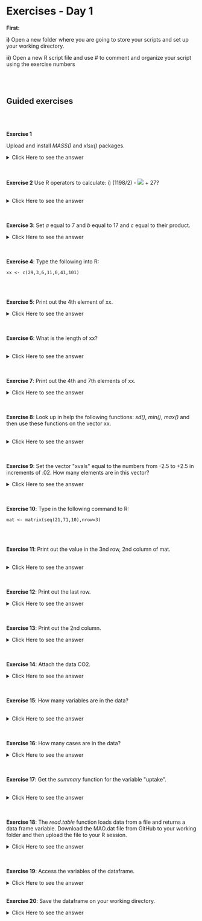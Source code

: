 

# Exercises - Day 1


**First:**
<br/>

**i)** Open a new folder where you are going to store your scripts and set up your working directory.

**ii)** Open a new R script file and use # to comment and organize your script using the exercise numbers

<br/>
<br/>

## Guided exercises
<br/>
<br/>


**Exercise 1** 

Upload and install _MASS()_ and _xlsx()_ packages.
<br/>


<details><summary>Click Here to see the answer</summary><p>
 
```{r}

install.packages("MASS")

library(MASS)

install.packages("xlsx")

library(xlsx)
```

</p></details>
<br/>
<br/>

**Exercise 2** Use R operators to calculate: i)  (1198/2) - <img src="https://render.githubusercontent.com/render/math?math=\sqrt{63}"> + 27?


<br/>

<details><summary>Click Here to see the answer</summary><p>

```{r}
1198/2-sqrt(63)+27
[1] 618.0627

```

</p></details>

<br/>
<br/>

**Exercise 3**: Set _a_ equal to 7 and _b_ equal to 17 and _c_ equal to their product.
<br/>

<details><summary>Click Here to see the answer</summary><p>

```{r}
a<-7
b<-17
c<-a*b
c

```

</p></details>

<br/>
<br/>


**Exercise 4**: Type the following into R:
<br/>


```{r}
xx <- c(29,3,6,11,0,41,101)

```
<br/>

<br/>

**Exercise 5**: Print out the 4th element of xx.
<br/>


<details><summary>Click Here to see the answer</summary><p>

```{r}
xx[4]

```

</p></details>

<br>
<br/>

**Exercise 6**: What is the length of xx?

<br/>
<details><summary>Click Here to see the answer</summary><p>

```{r}
length(xx)

```

</p></details>

<br/>
<br/>



**Exercise 7**: Print out the 4th and 7th elements of xx.
<br/>

<details><summary>Click Here to see the answer</summary><p>

```{r}
xx[c(4,7)]

```

</p></details>

<br/>
<br/>

**Exercise 8**: Look up in help the following functions: _sd()_, _min()_, _max()_ and then use these functions on the vector xx.

<br/>
<details><summary>Click Here to see the answer</summary><p>

```{r}
?sd
?min()
?max()

sd(xx)

min(xx)

max(xx)

```

</p></details>

<br/>
<br/>


**Exercise 9**: Set the vector "xvals" equal to the numbers from -2.5 to +2.5 in increments of .02. How many elements are in this vector?
<br/>
<details><summary>Click Here to see the answer</summary><p>

```{r}
xvals<-seq(-2.5,2.5,0.02)

length(xvals)

```

</p></details>

<br/>
 <br/>
 
 
**Exercise 10**: Type in the following command to R:
 <br/>
```{r}
mat <- matrix(seq(21,71,10),nrow=3)

```
<br/>
<br/>


**Exercise 11**: Print out the value in the 3nd row, 2nd column of mat.

<br/>
<details><summary>Click Here to see the answer</summary><p>

```{r}
mat[3,2]

```

</p></details>

<br/>
<br/>

**Exercise 12**: Print out the last row.
<br/>

<details><summary>Click Here to see the answer</summary><p>

```{r}
mat[3,]

```

</p></details>

<br/>
<br/>

**Exercise 13**: Print out the 2nd column.
<br/>

<details><summary>Click Here to see the answer</summary><p>

```{r}
mat[,2]

```

</p></details>

<br/>
<br/>




**Exercise 14**: Attach the data CO2.
<br/>


<details><summary>Click Here to see the answer</summary><p>

```{r}
attach(CO2)

```

</p></details>

<br/>
<br/>



**Exercise 15**: How many variables are in the data?

<br/>

<details><summary>Click Here to see the answer</summary><p>

```{r}
names(CO2)
length(CO2)

```

</p></details>

<br/>
<br/>

**Exercise 16**: How many cases are in the data?
<br/>

<details><summary>Click Here to see the answer</summary><p>

```{r}
dim(CO2)

```

</p></details>

<br/>
<br/>




**Exercise 17**: Get the _summary_ function for the variable "uptake".

<br/>
<details><summary>Click Here to see the answer</summary><p>

```{r}
summary(CO2$uptake)

```

</p></details>

<br/>
<br/>


**Exercise 18**: The _read.table_ function loads data from a file  and returns a data frame variable. Download the MAO.dat file from GitHub to your working folder and then upload the file to your R session.
<br/>

<details><summary>Click Here to see the answer</summary><p>

```{r}
MAO<-read.table("MAO.dat", header=TRUE)

```

</p></details>

<br/>
<br/>




**Exercise 19**: Access the variables of the dataframe.


<details><summary>Click Here to see the answer</summary><p>

```{r}
names(MAO)

```

</p></details>

<br/>


**Exercise 20**: Save the dataframe on your working directory.

<details><summary>Click Here to see the answer</summary><p>

```{r}

write.table(MAO, file="MAO")

```

</p></details>

<br/>




